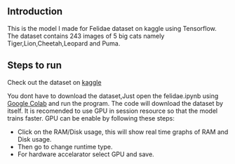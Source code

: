 Introduction
---
This is the model I made for Felidae dataset on kaggle using Tensorflow.
The dataset contains 243 images of 5 big cats namely Tiger,Lion,Cheetah,Leopard and Puma.

Steps to run
---
Check out the dataset on [kaggle](https://www.kaggle.com/datasets/juliencalenge/felidae-tiger-lion-cheetah-leopard-puma)

You dont have to download the dataset,Just open the felidae.ipynb using [Google Colab](https://colab.research.google.com) and run the program.
The code will download the dataset by itself.
It is recomended to use GPU in session resource so that the model trains faster.
GPU can be enable by following these steps:

* Click on the RAM/Disk usage, this will show real time graphs of RAM and Disk usage.
* Then go to change runtime type.
* For hardware accelarator select GPU and save.

